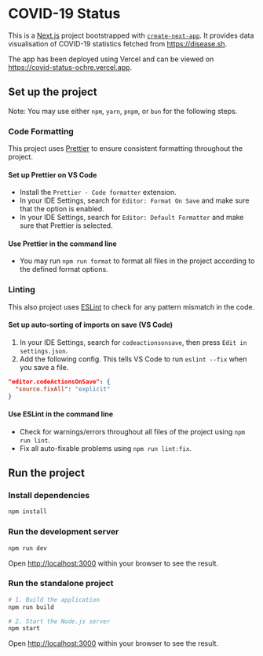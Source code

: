 # COVID-19 Status

This is a [Next.js](https://nextjs.org/) project bootstrapped with [`create-next-app`](https://github.com/vercel/next.js/tree/canary/packages/create-next-app). It provides data visualisation of COVID-19 statistics fetched from https://disease.sh.

The app has been deployed using Vercel and can be viewed on https://covid-status-ochre.vercel.app.

## Set up the project

Note: You may use either `npm`, `yarn`, `pnpm`, or `bun` for the following steps.

### Code Formatting

This project uses [Prettier](https://prettier.io/docs/en/) to ensure consistent formatting throughout the project.

#### Set up Prettier on VS Code

- Install the `Prettier - Code formatter` extension.
- In your IDE Settings, search for `Editor: Format On Save` and make sure that the option is enabled.
- In your IDE Settings, search for `Editor: Default Formatter` and make sure that Prettier is selected.

#### Use Prettier in the command line

- You may run `npm run format` to format all files in the project according to the defined format options.

### Linting

This also project uses [ESLint](https://eslint.org/docs/latest/) to check for any pattern mismatch in the code.

#### Set up auto-sorting of imports on save (VS Code)

1. In your IDE Settings, search for `codeactionsonsave`, then press `Edit in settings.json`.
2. Add the following config. This tells VS Code to run `eslint --fix` when you save a file.

```json
"editor.codeActionsOnSave": {
  "source.fixAll": "explicit"
}
```

#### Use ESLint in the command line

- Check for warnings/errors throughout all files of the project using `npm run lint`.
- Fix all auto-fixable problems using `npm run lint:fix`.

## Run the project

### Install dependencies

```bash
npm install
```

### Run the development server

```bash
npm run dev
```

Open [http://localhost:3000](http://localhost:3000) within your browser to see the result.

### Run the standalone project

```bash
# 1. Build the application
npm run build

# 2. Start the Node.js server
npm start
```

Open [http://localhost:3000](http://localhost:3000) within your browser to see the result.
